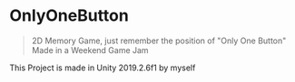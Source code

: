 # OnlyOneButton

> 2D Memory Game, just remember the position of "Only One Button"\
> Made in a Weekend Game Jam

This Project is made in Unity 2019.2.6f1 by myself
